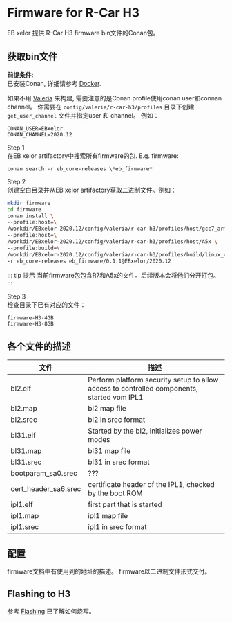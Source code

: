 # Firmware for R-Car H3

EB xelor 提供 R-Car H3 firmware bin文件的Conan包。

## 获取bin文件

**前提条件:**  
已安装Conan, 详细请参考 [Docker](docker.md).

如果不用 [Valeria](valeria.md) 来构建, 需要注意的是Conan profile使用conan user和connan channel。
你需要在 `config/valeria/r-car-h3/profiles` 目录下创建 `get_user_channel` 文件并指定user 和 channel。
例如：
```
CONAN_USER=EBxelor
CONAN_CHANNEL=2020.12
```

Step 1  
在EB xelor artifactory中搜索所有firmware的包. E.g. firmware:

`conan search -r eb_core-releases \*eb_firmware*`

Step 2  
创建空白目录并从EB xelor artifactory获取二进制文件。例如：
``` bash
mkdir firmware
cd firmware
conan install \
--profile:host=\
/workdir/EBxelor-2020.12/config/valeria/r-car-h3/profiles/host/gcc7_arm64 \
--profile:host=\
/workdir/EBxelor-2020.12/config/valeria/r-car-h3/profiles/host/A5x \
--profile:build=\
/workdir/EBxelor-2020.12/config/valeria/r-car-h3/profiles/build/linux_x86_64 \
-r eb_core-releases eb_firmware/0.1.1@EBxelor/2020.12
```

::: tip 提示
当前firmware包包含R7和A5x的文件。后续版本会将他们分开打包。
:::

Step 3  
检查目录下已有对应的文件：

```
firmware-H3-4GB
firmware-H3-8GB
```

## 各个文件的描述

| 文件 | 描述|
|--|--|
| bl2.elf | Perform platform security setup to allow access to controlled components, started vom IPL1|
| bl2.map | bl2 map file|
| bl2.srec | bl2 in srec format|
| bl31.elf | Started by the bl2, initializes power modes|
| bl31.map | bl31 map file|
| bl31.srec | bl31 in srec format|
| bootparam_sa0.srec | ???|
| cert_header_sa6.srec | certificate header of the IPL1, checked by the boot ROM|
| ipl1.elf | first part that is started|
| ipl1.map | ipl1 map file|
| ipl1.srec | ipl1 in srec format|

## 配置
firmware文档中有使用到的地址的描述。
firmware以二进制文件形式交付。

## Flashing to H3
参考 [Flashing](./flashing.md) 已了解如何烧写。
